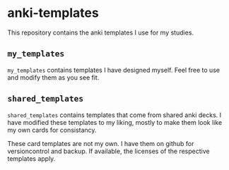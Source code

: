 # anki-templates

This repository contains the anki templates I use for my studies.

## `my_templates`

`my_templates` contains templates I have designed myself.
Feel free to use and modify them as you see fit.

## `shared_templates`

`shared_templates` contains templates that come from shared anki decks.
I have modified these templates to my liking,
mostly to make them look like my own cards for consistancy.

These card templates are not my own.
I have them on github for versioncontrol and backup.
If available, the licenses of the respective templates apply.
